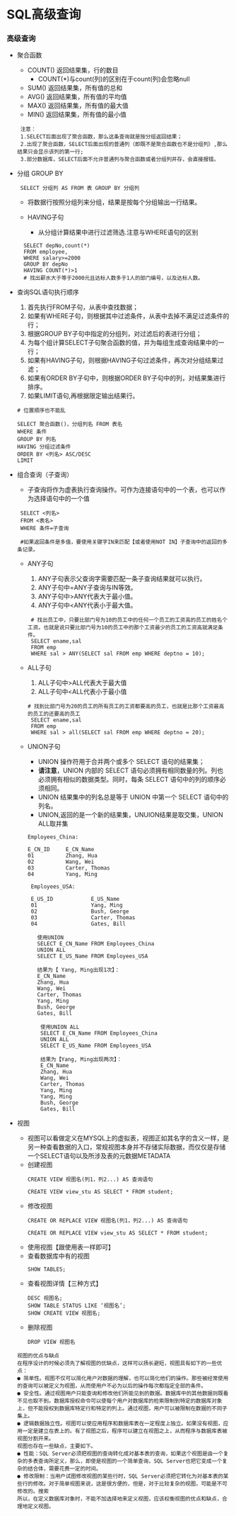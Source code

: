 # SQL高级查询
### 高级查询
* 聚合函数
  * COUNT() 返回结果集，行的数目
    * COUNT(*)与count(列)的区别在于count(列)会忽略null
  * SUM() 返回结果集，所有值的总和
  * AVG() 返回结果集，所有值的平均值
  * MAX() 返回结果集，所有值的最大值
  * MIN() 返回结果集，所有值的最小值
  ```
   注意：
   1.SELECT后面出现了聚合函数，那么这条查询就是按分组返回结果；
   2.出现了聚合函数，SELECT后面出现的普通列（即既不是聚合函数也不是分组列）,那么结果只会显示该列的第一行;
   3.部分数据库，SELECT后面不允许普通列与聚合函数或者分组列并存，会直接报错。
  ```

* 分组 GROUP BY
  ```
   SELECT 分组列 AS FROM 表 GROUP BY 分组列
  ```
  * 将数据行按照分组列来分组，结果是按每个分组输出一行结果。

  * HAVING子句
    * 从分组计算结果中进行过滤筛选.注意与WHERE语句的区别
  ```
    SELECT depNo,count(*)
    FROM employee,
    WHERE salary>=2000
    GROUP BY depNo
    HAVING COUNT(*)>1
    # 找出薪水大于等于2000元且达标人数多于1人的部门编号，以及达标人数。
  ```


* 查询SQL语句执行顺序
   1. 首先执行FROM子句，从表中查找数据；
   2. 如果有WHERE子句，则根据其中过滤条件，从表中去掉不满足过滤条件的行；
   3. 根据GROUP BY子句中指定的分组列，对过滤后的表进行分组；
   4. 为每个组计算SELECT子句聚合函数的值，并为每组生成查询结果中的一行；
   5. 如果有HAVING子句，则根据HAVING子句过滤条件，再次对分组结果过滤；
   6. 如果有ORDER BY子句中，则根据ORDER BY子句中的列，对结果集进行排序。
   7. 如果LIMIT语句,再根据限定输出结果行。

   ```
   # 位置顺序也不能乱

   SELECT 聚合函数()，分组列名 FROM 表名
   WHERE 条件
   GROUP BY 列名
   HAVING 分组过滤条件
   ORDER BY <列名> ASC/DESC
   LIMIT

   ```

* 组合查询（子查询）
  * 子查询将作为虚表执行查询操作。可作为连接语句中的一个表，也可以作为选择语句中的一个值
  ```
   SELECT <列名>
   FROM <表名>
   WHERE 条件=子查询

   #如果返回条件是多值，要使用关键字IN来匹配【或者使用NOT IN】子查询中的返回的多条记录。

  ```

  * ANY子句
    1. ANY子句表示父查询字需要匹配一条子查询结果就可以执行。
    2. ANY子句中=ANY子查询与IN等效。
    3. ANY子句中>ANY代表大于最小值。
    4. ANY子句中<ANY代表小于最大值。

    ```
     # 找出员工中，只要比部门号为10的员工中的任何一个员工的工资高的员工的姓名个工资。也就是说只要比部门号为10的员工中的那个工资最少的员工的工资高就满足条件。
     SELECT ename,sal
     FROM emp
     WHERE sal > ANY(SELECT sal FROM emp WHERE deptno = 10);
    ```

  * ALL子句
    1. ALL子句中>ALL代表大于最大值
    2. ALL子句中<ALL代表小于最小值

    ```
    # 找到比部门号为20的员工的所有员工的工资都要高的员工，也就是比那个工资最高的员工的还要高的员工
     SELECT ename,sal
     FROM emp
     WHERE sal > all(SELECT sal FROM emp WHERE deptno = 20);
    ```
  * UNION子句
    * UNION 操作符用于合并两个或多个 SELECT 语句的结果集；
    * **请注意**，UNION 内部的 SELECT 语句必须拥有相同数量的列。列也必须拥有相似的数据类型。同时，每条 SELECT 语句中的列的顺序必须相同。
    * UNION 结果集中的列名总是等于 UNION 中第一个 SELECT 语句中的列名。
    * UNION,返回的是一个新的结果集，UNUION结果是取交集，UNION ALL取并集
    ```
    Employees_China:

    E_CN_ID	    E_CN_Name
    01	        Zhang, Hua
    02	        Wang, Wei
    03	        Carter, Thomas
    04	        Yang, Ming
    ```

    ```
     Employees_USA:

     E_US_ID	        E_US_Name
     01	                Yang, Ming
     02	                Bush, George
     03	                Carter, Thomas
     04	                Gates, Bill
    ```

     ```
        使用UNION
        SELECT E_CN_Name FROM Employees_China
        UNION ALL
        SELECT E_US_Name FROM Employees_USA

        结果为【 Yang, Ming出现1次】：
        E_CN_Name
        Zhang, Hua
        Wang, Wei
        Carter, Thomas
        Yang, Ming
        Bush, George
        Gates, Bill
    ```
    ```
        使用UNION ALL
        SELECT E_CN_Name FROM Employees_China
        UNION ALL
        SELECT E_US_Name FROM Employees_USA

        结果为【Yang, Ming出现两次】：
        E_CN_Name
        Zhang, Hua
        Wang, Wei
        Carter, Thomas
        Yang, Ming
        Yang, Ming
        Bush, George
        Gates, Bill
    ```


* 视图
  * 视图可以看做定义在MYSQL上的虚拟表，视图正如其名字的含义一样，是另一种查看数据的入口，常规视图本身并不存储实际数据，而仅仅是存储一个SELECT语句以及所涉及表的元数据METADATA
  * 创建视图
    ```
    CREATE VIEW 视图名(列1，列2...) AS 查询语句
    ```
    ```
    CREATE VIEW view_stu AS SELECT * FROM student;
    ```
  * 修改视图
    ```
    CREATE OR REPLACE VIEW 视图名(列1，列2...) AS 查询语句
    ```
    ```
    CREATE OR REPLACE VIEW view_stu AS SELECT * FROM student;
    ```
  * 使用视图【跟使用表一样即可】
  * 查看数据库中有的视图
    ```
    SHOW TABLES;
    ```
  * 查看视图详情【三种方式】
    ```
    DESC 视图名;
    SHOW TABLE STATUS LIKE ‘视图名’;
    SHOW CREATE VIEW 视图名;
    ```
  * 删除视图
    ```
    DROP VIEW 视图名
    ```
  ```
  视图的优点与缺点
  在程序设计的时候必须先了解视图的优缺点，这样可以扬长避短，视图具有如下的一些优点：
  ● 简单性。视图不仅可以简化用户对数据的理解，也可以简化他们的操作。那些被经常使用的查询可以被定义为视图，从而使用户不必为以后的操作每次都指定全部的条件。
  ● 安全性。通过视图用户只能查询和修改他们所能见到的数据。数据库中的其他数据则既看不见也取不到。数据库授权命令可以使每个用户对数据库的检索限制到特定的数据库对象上，但不能授权到数据库特定行和特定的列上。通过视图，用户可以被限制在数据的不同子集上。
  ● 逻辑数据独立性。视图可以使应用程序和数据库表在一定程度上独立。如果没有视图，应用一定是建立在表上的。有了视图之后，程序可以建立在视图之上，从而程序与数据库表被视图分割开来。
  视图也存在一些缺点，主要如下。
  ● 性能：SQL Server必须把视图的查询转化成对基本表的查询，如果这个视图是由一个复杂的多表查询所定义，那么，即使是视图的一个简单查询，SQL Server也把它变成一个复杂的结合体，需要花费一定的时间。
  ● 修改限制：当用户试图修改视图的某些行时，SQL Server必须把它转化为对基本表的某些行的修改。对于简单视图来说，这是很方便的，但是，对于比较复杂的视图，可能是不可修改的。搜索
  所以，在定义数据库对象时，不能不加选择地来定义视图，应该权衡视图的优点和缺点，合理地定义视图。
  ```